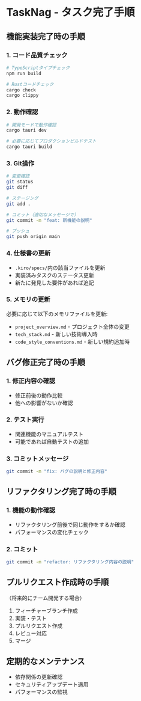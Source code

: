 # TaskNag - タスク完了手順

## 機能実装完了時の手順

### 1. コード品質チェック
```bash
# TypeScriptタイプチェック
npm run build

# Rustコードチェック
cargo check
cargo clippy
```

### 2. 動作確認
```bash
# 開発モードで動作確認
cargo tauri dev

# 必要に応じてプロダクションビルドテスト
cargo tauri build
```

### 3. Git操作
```bash
# 変更確認
git status
git diff

# ステージング
git add .

# コミット（適切なメッセージで）
git commit -m "feat: 新機能の説明"

# プッシュ
git push origin main
```

### 4. 仕様書の更新
- `.kiro/specs/`内の該当ファイルを更新
- 実装済みタスクのステータス更新
- 新たに発見した要件があれば追記

### 5. メモリの更新
必要に応じて以下のメモリファイルを更新:
- `project_overview.md` - プロジェクト全体の変更
- `tech_stack.md` - 新しい技術導入時
- `code_style_conventions.md` - 新しい規約追加時

## バグ修正完了時の手順

### 1. 修正内容の確認
- 修正前後の動作比較
- 他への影響がないか確認

### 2. テスト実行
- 関連機能のマニュアルテスト
- 可能であれば自動テストの追加

### 3. コミットメッセージ
```bash
git commit -m "fix: バグの説明と修正内容"
```

## リファクタリング完了時の手順

### 1. 機能の動作確認
- リファクタリング前後で同じ動作をするか確認
- パフォーマンスの変化チェック

### 2. コミット
```bash
git commit -m "refactor: リファクタリング内容の説明"
```

## プルリクエスト作成時の手順
（将来的にチーム開発する場合）

1. フィーチャーブランチ作成
2. 実装・テスト
3. プルリクエスト作成
4. レビュー対応
5. マージ

## 定期的なメンテナンス
- 依存関係の更新確認
- セキュリティアップデート適用
- パフォーマンスの監視